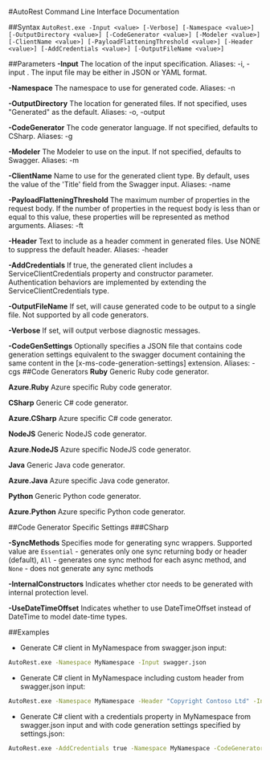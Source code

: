 #AutoRest Command Line Interface Documentation

##Syntax
`AutoRest.exe -Input <value> [-Verbose] [-Namespace <value>] [-OutputDirectory <value>] [-CodeGenerator <value>] [-Modeler <value>] [-ClientName <value>] [-PayloadFlatteningThreshold <value>] [-Header <value>] [-AddCredentials <value>] [-OutputFileName <value>]`

##Parameters
  **-Input** The location of the input specification. Aliases: -i, -input . The input file may be either in JSON or YAML format. 
  
  **-Namespace** The namespace to use for generated code. Aliases: -n
  
  **-OutputDirectory** The location for generated files. If not specified, uses "Generated" as the default. Aliases: -o, -output
  
  **-CodeGenerator** The code generator language. If not specified, defaults to CSharp. Aliases: -g
  
  **-Modeler** The Modeler to use on the input. If not specified, defaults to Swagger. Aliases: -m
  
  **-ClientName** Name to use for the generated client type. By default, uses the value of the 'Title' field from the Swagger input. Aliases: -name
  
  **-PayloadFlatteningThreshold** The maximum number of properties in the request body. If the number of properties in the request body is less than or equal to this value, these properties will be represented as method arguments. Aliases: -ft
  
  **-Header** Text to include as a header comment in generated files. Use NONE to suppress the default header. Aliases: -header
  
  **-AddCredentials** If true, the generated client includes a ServiceClientCredentials property and constructor parameter. Authentication behaviors are implemented by extending the ServiceClientCredentials type.
  
  **-OutputFileName** If set, will cause generated code to be output to a single file. Not supported by all code generators.
  
  **-Verbose** If set, will output verbose diagnostic messages.
  
  **-CodeGenSettings** Optionally specifies a JSON file that contains code generation settings equivalent to the swagger document containing the same content in the [x-ms-code-generation-settings] extension. Aliases: -cgs
##Code Generators
  **Ruby** Generic Ruby code generator.
  
  **Azure.Ruby** Azure specific Ruby code generator.
  
  **CSharp** Generic C# code generator.
  
  **Azure.CSharp** Azure specific C# code generator.
  
  **NodeJS** Generic NodeJS code generator.
  
  **Azure.NodeJS** Azure specific NodeJS code generator.
  
  **Java** Generic Java code generator.
  
  **Azure.Java** Azure specific Java code generator.
  
  **Python** Generic Python code generator.
  
  **Azure.Python** Azure specific Python code generator.

##Code Generator Specific Settings
###CSharp

  **-SyncMethods** Specifies mode for generating sync wrappers. Supported value are `Essential` - generates only one sync returning body or header (default), `All` - generates one sync method for each async method, and `None` - does not generate any sync methods
  
  **-InternalConstructors** Indicates whether ctor needs to be generated with internal protection level.
  
  **-UseDateTimeOffset** Indicates whether to use DateTimeOffset instead of DateTime to model date-time types.
  

##Examples
  - Generate C# client in MyNamespace from swagger.json input:
```bash
AutoRest.exe -Namespace MyNamespace -Input swagger.json
```

  - Generate C# client in MyNamespace including custom header from swagger.json input:
```bash
AutoRest.exe -Namespace MyNamespace -Header "Copyright Contoso Ltd" -Input swagger.json
```

  - Generate C# client with a credentials property in MyNamespace from swagger.json input and with code generation settings specified by settings.json:
```bash
AutoRest.exe -AddCredentials true -Namespace MyNamespace -CodeGenerator CSharp -Modeler Swagger -Input swagger.json -CodeGenSettings settings.json
```
